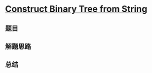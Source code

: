 # [Construct Binary Tree from String](https://leetcode.com/problems/construct-binary-tree-from-string/)

## 题目


## 解题思路


## 总结


